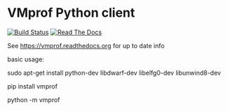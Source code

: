 # VMprof Python client

[![Build Status](https://travis-ci.org/vmprof/vmprof-python.svg?branch=master)](https://travis-ci.org/vmprof/vmprof-python) [![Read The Docs](https://readthedocs.org/projects/vmprof/badge/?version=latest)](https://vmprof.readthedocs.org/en/latest/)


See https://vmprof.readthedocs.org for up to date info

basic usage:

sudo apt-get install python-dev libdwarf-dev libelfg0-dev libunwind8-dev

pip install vmprof

python -m vmprof <your program> <your program args>

